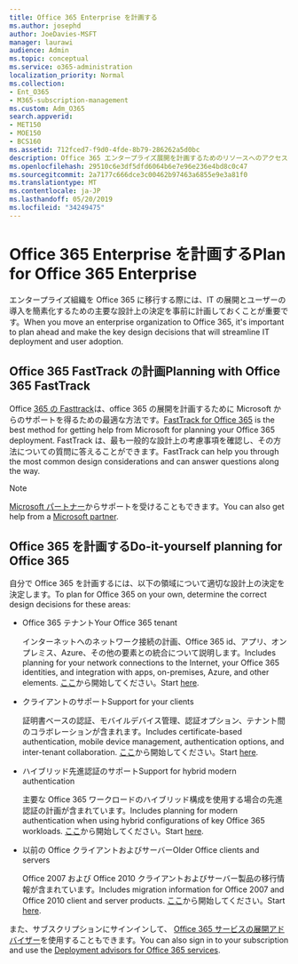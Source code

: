 ```yaml
---
title: Office 365 Enterprise を計画する
ms.author: josephd
author: JoeDavies-MSFT
manager: laurawi
audience: Admin
ms.topic: conceptual
ms.service: o365-administration
localization_priority: Normal
ms.collection:
- Ent_O365
- M365-subscription-management
ms.custom: Adm_O365
search.appverid:
- MET150
- MOE150
- BCS160
ms.assetid: 712fced7-f9d0-4fde-8b79-286262a5d0bc
description: Office 365 エンタープライズ展開を計画するためのリソースへのアクセスを取得します。
ms.openlocfilehash: 29510c6e3df5dfd6064b6e7e96e236e4bd8c0c47
ms.sourcegitcommit: 2a7177c666dce3c00462b97463a6855e9e3a81f0
ms.translationtype: MT
ms.contentlocale: ja-JP
ms.lasthandoff: 05/20/2019
ms.locfileid: "34249475"
---
```

# <a name="plan-for-office-365-enterprise"></a><span data-ttu-id="30df7-103">Office 365 Enterprise を計画する</span><span class="sxs-lookup"><span data-stu-id="30df7-103">Plan for Office 365 Enterprise</span></span>

<span data-ttu-id="30df7-104">エンタープライズ組織を Office 365 に移行する際には、IT の展開とユーザーの導入を簡素化するための主要な設計上の決定を事前に計画しておくことが重要です。</span><span class="sxs-lookup"><span data-stu-id="30df7-104">When you move an enterprise organization to Office 365, it's important to plan ahead and make the key design decisions that will streamline IT deployment and user adoption.</span></span> 

## <a name="planning-with-office-365-fasttrack"></a><span data-ttu-id="30df7-105">Office 365 FastTrack の計画</span><span class="sxs-lookup"><span data-stu-id="30df7-105">Planning with Office 365 FastTrack</span></span>

<span data-ttu-id="30df7-106">Office [365 の Fasttrack](https://docs.microsoft.com/fasttrack/O365-fasttrack-benefit-for-office-365)は、office 365 の展開を計画するために Microsoft からのサポートを得るための最適な方法です。</span><span class="sxs-lookup"><span data-stu-id="30df7-106">[FastTrack for Office 365](https://docs.microsoft.com/fasttrack/O365-fasttrack-benefit-for-office-365) is the best method for getting help from Microsoft for planning your Office 365 deployment.</span></span> <span data-ttu-id="30df7-107">FastTrack は、最も一般的な設計上の考慮事項を確認し、その方法についての質問に答えることができます。</span><span class="sxs-lookup"><span data-stu-id="30df7-107">FastTrack can help you through the most common design considerations and can answer questions along the way.</span></span> 

>[!Note]
><span data-ttu-id="30df7-108">[Microsoft パートナー](https://www.microsoft.com/solution-providers/home)からサポートを受けることもできます。</span><span class="sxs-lookup"><span data-stu-id="30df7-108">You can also get help from a [Microsoft partner](https://www.microsoft.com/solution-providers/home).</span></span>
>

## <a name="do-it-yourself-planning-for-office-365"></a><span data-ttu-id="30df7-109">Office 365 を計画する</span><span class="sxs-lookup"><span data-stu-id="30df7-109">Do-it-yourself planning for Office 365</span></span>

<span data-ttu-id="30df7-110">自分で Office 365 を計画するには、以下の領域について適切な設計上の決定を決定します。</span><span class="sxs-lookup"><span data-stu-id="30df7-110">To plan for Office 365 on your own, determine the correct design decisions for these areas:</span></span>

- <span data-ttu-id="30df7-111">Office 365 テナント</span><span class="sxs-lookup"><span data-stu-id="30df7-111">Your Office 365 tenant</span></span>

  <span data-ttu-id="30df7-112">インターネットへのネットワーク接続の計画、Office 365 id、アプリ、オンプレミス、Azure、その他の要素との統合について説明します。</span><span class="sxs-lookup"><span data-stu-id="30df7-112">Includes planning for your network connections to the Internet, your Office 365 identities, and integration with apps, on-premises, Azure, and other elements.</span></span> <span data-ttu-id="30df7-113">[ここ](subscriptions-licenses-accounts-and-tenants-for-microsoft-cloud-offerings.md)から開始してください。</span><span class="sxs-lookup"><span data-stu-id="30df7-113">Start [here](subscriptions-licenses-accounts-and-tenants-for-microsoft-cloud-offerings.md).</span></span>

- <span data-ttu-id="30df7-114">クライアントのサポート</span><span class="sxs-lookup"><span data-stu-id="30df7-114">Support for your clients</span></span>

  <span data-ttu-id="30df7-115">証明書ベースの認証、モバイルデバイス管理、認証オプション、テナント間のコラボレーションが含まれます。</span><span class="sxs-lookup"><span data-stu-id="30df7-115">Includes certificate-based authentication, mobile device management, authentication options, and inter-tenant collaboration.</span></span> <span data-ttu-id="30df7-116">[ここ](office-365-client-support-certificate-based-authentication.md)から開始してください。</span><span class="sxs-lookup"><span data-stu-id="30df7-116">Start [here](office-365-client-support-certificate-based-authentication.md).</span></span>

- <span data-ttu-id="30df7-117">ハイブリッド先進認証のサポート</span><span class="sxs-lookup"><span data-stu-id="30df7-117">Support for hybrid modern authentication</span></span>

  <span data-ttu-id="30df7-118">主要な Office 365 ワークロードのハイブリッド構成を使用する場合の先進認証の計画が含まれています。</span><span class="sxs-lookup"><span data-stu-id="30df7-118">Includes planning for modern authentication when using hybrid configurations of key Office 365 workloads.</span></span> <span data-ttu-id="30df7-119">[ここ](hybrid-modern-auth-overview.md)から開始してください。</span><span class="sxs-lookup"><span data-stu-id="30df7-119">Start [here](hybrid-modern-auth-overview.md).</span></span>

- <span data-ttu-id="30df7-120">以前の Office クライアントおよびサーバー</span><span class="sxs-lookup"><span data-stu-id="30df7-120">Older Office clients and servers</span></span>

  <span data-ttu-id="30df7-121">Office 2007 および Office 2010 クライアントおよびサーバー製品の移行情報が含まれています。</span><span class="sxs-lookup"><span data-stu-id="30df7-121">Includes migration information for Office 2007 and Office 2010 client and server products.</span></span> <span data-ttu-id="30df7-122">[ここ](plan-upgrade-previous-versions-office.md)から開始してください。</span><span class="sxs-lookup"><span data-stu-id="30df7-122">Start [here](plan-upgrade-previous-versions-office.md).</span></span>

<span data-ttu-id="30df7-123">また、サブスクリプションにサインインして、 [Office 365 サービスの展開アドバイザー](deployment-advisors-for-office-365.md)を使用することもできます。</span><span class="sxs-lookup"><span data-stu-id="30df7-123">You can also sign in to your subscription and use the [Deployment advisors for Office 365 services](deployment-advisors-for-office-365.md).</span></span>


<!--

This checklist will help your organization as you plan and prepare for a migration to Office 365. The phases and steps in the checklist are aligned with the guidance provided by the [Onboarding Center](https://go.microsoft.com/fwlink/?LinkId=517115). Feel free to adapt this checklist to your organization's needs.

Most organizations don't need to do anything to prepare for Office 365. It's an application on the web and people are able to use it as soon as they have an account. Other organizations have more locations, security practices, or other requirements that create the need for more planning. For enterprise-level organizations, follow the checklist items below to get started with Office 365.
  
If you want help getting Office 365 set up, [FastTrack](https://fasttrack.microsoft.com/office) is the easiest way to deploy Office 365, you can also sign in and use the [Deployment advisors for Office 365 services](deployment-advisors-for-office-365.md).
  
|**Choose one or more to get started:**||
|:-----|:-----|
| [System requirements for Office](https://products.office.com/office-system-requirements) |- Microsoft Office Professional, Office 365, Office 365 ProPlus, and each Office application for Windows, Mac, iOS, and Android all have specific system requirements. Ensure your hardware and software meet the minimum system requirements.|
|**Most** customers connect their on-premises directory to Office 365. Get a head start on directory preparation by [installing and running IdFix on your network](https://www.microsoft.com/download/details.aspx?id=36832). <br> Use the [AAD Connect advisor](https://aka.ms/aadconnectpwsync) and the [Azure AD Premium set up guide](https://aka.ms/aadpguidance) to get customized set up guidance. <br> |- Automated checks against your directory to [validate people's accounts will properly synchronize](https://support.office.com/article/Prepare-to-provision-users-through-directory-synchronization-to-Office-365-01920974-9e6f-4331-a370-13aea4e82b3e). <br> - Recommends changes to directory objects and offers to automate the changes for you. <br> - [More details on using the IdFix tool](prepare-directory-attributes-for-synch-with-idfix.md). |
|**Read** our [network performance guidance](https://aka.ms/tune) and use our tools to ensure you have the connectivity and performance configuration necessary to provide people with the best experience.  <br> | - Ensure you can connect to Office 365, if you filter or scan outbound traffic, you'll want to understand what [managing Office 365 endpoints](https://support.office.com/article/Managing-Office-365-endpoints-99cab9d4-ef59-4207-9f2b-3728eb46bf9a) means for your organization.  <br>  - [Model and test your network capacity](https://support.office.com/article/Network-and-migration-planning-for-Office-365-f5ee6c33-bcd7-4b0b-b0f8-dc1d9fb8d132) or move to an [Azure ExpressRoute for Office 365](https://support.office.com/article/Azure-ExpressRoute-for-Office-365-6d2534a2-c19c-4a99-be5e-33a0cee5d3bd) circuit for a more predictable experience.   |
|**Use** our [planning checklist](https://support.office.com/article/Deployment-planning-checklist-for-Office-365-5fa4f6ef-35ad-4840-91c1-4834df3df5a0) as a starting place for building your own deployment plan.  <br> | - In-depth overview of possible areas you'll need to plan for with links to reference or how-to information to help you plan. |
|**Use** the [Exchange Server Large Item Script](https://gallery.technet.microsoft.com/Exchange-Server-Large-Item-b9546cc6) to find mail items that may be too large to migrate.  <br> | - Uses Exchange Web Services to impersonate, access, scan the mailbox for file sizes you specify, and dumps the results in a CSV file. Read the [detailed instructions on how to use the script](https://blogs.technet.com/b/mikehall/archive/2013/06/27/large-mail-item-script.aspx). |
|**Take** advantage of [Microsoft deployment experts](https://go.microsoft.com/fwlink/?LinkId=517115) who can help you from planning to helping everyone start using the new services and applications.  <br> Use the [Deployment wizards for Office 365 services](https://support.office.com/article/Deployment-wizards-for-Office-365-services-165f46e8-3533-4d76-be57-97f81ebd40f2) to get customized set up guidance.  <br> | - The Onboarding center works directly with customers and with partner organizations. Give them a call today. |
|**Use** the [templates and resources in the Office 365 success center](https://www.microsoft.com/fasttrack/resources) to share your deployment and onboarding plans with the people in your organization.  <br> | - Communication with everyone before, during, and after the transition to Office 365 is critical.  <br> - Use our templates, guides, and handouts to improve your communications. |
|**Read** the article [Office 365 Network Connectivity Principles](https://aka.ms/o365networkingprinciples) to understand the connectivity principles for securely managing Office 365 traffic and getting the best possible performance.  <br> | - This article will help you understand the most recent guidance for securely optimizing Office 365 network connectivity. |
   
Want more resources to help you integrate Office 365 with your broader cloud strategy? Here are the [Microsoft cloud IT architecture resources](https://docs.microsoft.com/en-us/office365/enterprise/microsoft-cloud-it-architecture-resources).
  
## Want to talk with support?

We're here to help, [contact support](https://support.office.com/article/32a17ca7-6fa0-4870-8a8d-e25ba4ccfd4b) for business products.


--> 